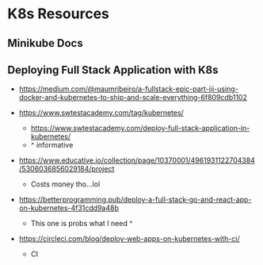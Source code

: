 # K8s Resources

## Minikube Docs

## Deploying Full Stack Application with K8s

- https://medium.com/@maumribeiro/a-fullstack-epic-part-iii-using-docker-and-kubernetes-to-ship-and-scale-everything-6f809cdb1102

- https://www.swtestacademy.com/tag/kubernetes/
  - https://www.swtestacademy.com/deploy-full-stack-application-in-kubernetes/
  - ^ informative
- https://www.educative.io/collection/page/10370001/4961931122704384/5306036856029184/project
  - Costs money tho...lol
- https://betterprogramming.pub/deploy-a-full-stack-go-and-react-app-on-kubernetes-4f31cdd9a48b
  - This one is probs what I need ^
- https://circleci.com/blog/deploy-web-apps-on-kubernetes-with-ci/
  - CI
